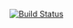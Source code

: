 [![Build Status](https://travis-ci.com/K-S-A/2d-bitmap-fun.svg?branch=master)](https://travis-ci.com/K-S-A/2d-bitmap-fun)
